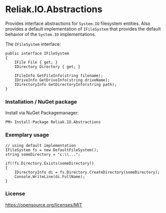 # Reliak.IO.Abstractions
Provides interface abstractions for `System.IO` filesystem entities. Also provides a default implementation of
`IFileSystem` that provides the default behavior of the `System.IO` implementations.

The `IFileSystem` interface:
```
public interface IFileSystem
{
	IFile File { get; }
	IDirectory Directory { get; }

	IFileInfo GetFileInfo(string filename);
	IDriveInfo GetDriveInfo(string driveName);
	IDirectoryInfo GetDirectoryInfo(string path);
}
```

### Installation / NuGet package
Install via NuGet Packagemanager:
```
PM> Install-Package Reliak.IO.Abstractions
```

### Exemplary usage
```
// using default implementation
IFileSystem fs = new DefaultFileSystem();
string someDirectory = "c:\\...";

if(!fs.Directory.Exists(someDirectory))
{
	IDirectoryInfo di = fs.Directory.CreateDirectory(someDirectory);
	Console.WriteLine(di.FullName);
}
```

### License
https://opensource.org/licenses/MIT